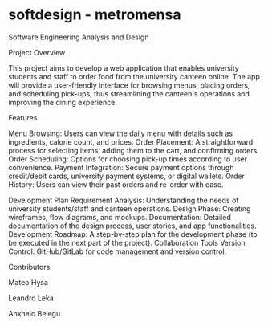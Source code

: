 # softdesign - metromensa
Software Engineering Analysis and Design


Project Overview

This project aims to develop a web application that enables university students and staff to order food from the university canteen online. The app will provide a user-friendly interface for browsing menus, placing orders, and scheduling pick-ups, thus streamlining the canteen's operations and improving the dining experience.

Features


Menu Browsing: Users can view the daily menu with details such as ingredients, calorie count, and prices.
Order Placement: A straightforward process for selecting items, adding them to the cart, and confirming orders.
Order Scheduling: Options for choosing pick-up times according to user convenience.
Payment Integration: Secure payment options through credit/debit cards, university payment systems, or digital wallets.
Order History: Users can view their past orders and re-order with ease.

Development Plan
Requirement Analysis: Understanding the needs of university students/staff and canteen operations.
Design Phase: Creating wireframes, flow diagrams, and mockups.
Documentation: Detailed documentation of the design process, user stories, and app functionalities.
Development Roadmap: A step-by-step plan for the development phase (to be executed in the next part of the project).
Collaboration Tools
Version Control: GitHub/GitLab for code management and version control.

Contributors


Mateo Hysa


Leandro Leka


Anxhelo Belegu
